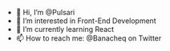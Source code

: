 - 👋 Hi, I’m @Pulsari
- 👀 I’m interested in Front-End Development
- 🌱 I’m currently learning React
- 📫 How to reach me: @Banacheq on Twitter

<!---
Pulsari/Pulsari is a ✨ special ✨ repository because its `README.md` (this file) appears on your GitHub profile.
You can click the Preview link to take a look at your changes.
--->
